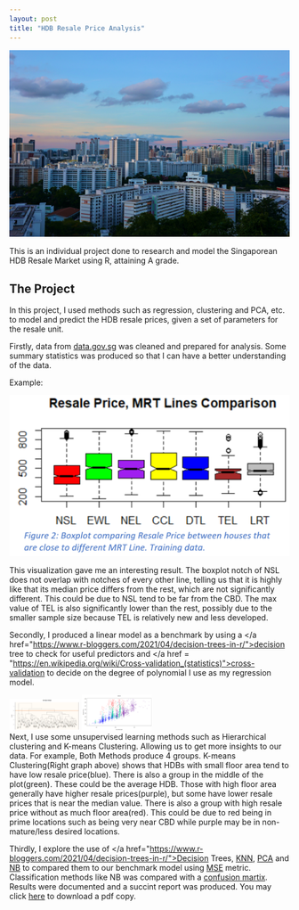 ```yaml
---
layout: post
title: "HDB Resale Price Analysis"
---
```


![HDB Resale](/assets/HDBresale_jiachen-lin-unsplash.jpg)

This is an individual project done to research and model the Singaporean HDB Resale Market using R, attaining A grade.


## The Project
In this project, I used methods such as regression, clustering and PCA, etc. to model and predict the HDB resale prices, given a set of parameters for the resale unit. 

Firstly, data from <a href="https://data.gov.sg/">data.gov.sg</a> was cleaned and prepared for analysis. Some summary statistics was produced so that I can have a better understanding of the data.

Example:

![HDB Resale](/assets/HDBresaleBoxplot.png)

This visualization gave me an interesting result. The boxplot notch of NSL does not overlap with notches of every other line, telling us that it is highly like that its median price differs from the rest, which are not significantly different. This could be due to NSL tend to be far from the CBD. The max value of TEL is also significantly lower than the rest, possibly due to the smaller sample size because TEL is relatively new and less developed.

Secondly, I produced a linear model as a benchmark by using a </a href="https://www.r-bloggers.com/2021/04/decision-trees-in-r/">decision tree</a> to check for useful predictors and </a href = "https://en.wikipedia.org/wiki/Cross-validation_(statistics)">cross-validation</a> to decide on the degree of polynomial I use as my regression model.

<div class="row">
    <img src="/assets/HDBresaleHierarchical.png" alt="Hierarchical Clustering forms 4 groups" title="Hierarchical Clustering Results" width="25%">
    <img src="/assets/HDBresaleKmeans.png" alt="K-means CLustering forms 4 groups" title="K-means clustering Results" width="25%"> 
</div>
Next, I use some unsupervised learning methods such as </a href="https://en.wikipedia.org/wiki/Hierarchical_clustering">Hierarchical clustering</a> and </a href="https://en.wikipedia.org/wiki/K-means_clustering">K-means Clustering</a>. Allowing us to get more insights to our data. 
For example, Both Methods produce 4 groups. K-means Clustering(Right graph above) shows that HDBs with small floor area tend to have low resale price(blue). There is also a group in the middle of the plot(green). These could be the average HDB. Those with high floor area  generally have higher resale prices(purple), but some have lower resale prices that is near the median value. There is also a group with high resale price without as much floor area(red).  This could be due to red being in prime locations such as being very near CBD while purple may be in non-mature/less desired locations.

Thirdly, I explore the use of </a href="https://www.r-bloggers.com/2021/04/decision-trees-in-r/">Decision Trees</a>, <a href="https://en.wikipedia.org/wiki/K-nearest_neighbors_algorithm">KNN</a>, <a href="https://en.wikipedia.org/wiki/Principal_component_analysis">PCA</a> and <a href="https://en.wikipedia.org/wiki/Naive_Bayes_classifier">NB</a> to compared them to our benchmark model using <a href = "https://en.wikipedia.org/wiki/Mean_squared_error">MSE</a> metric. Classification methods like NB was compared with a <a href = "https://en.wikipedia.org/wiki/Confusion_matrix">confusion martix</a>. Results were documented and a succint report was produced. You may click <a href = "/assets/HDB-Resale-Prices-Report-JustinCheong.pdf" download="HDB-Resale-Project-Justin-Cheong">here</a> to download a pdf copy. 
